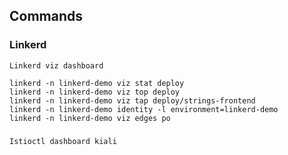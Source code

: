 ## Commands

### Linkerd 
```
Linkerd viz dashboard

linkerd -n linkerd-demo viz stat deploy
linkerd -n linkerd-demo viz top deploy
linkerd -n linkerd-demo viz tap deploy/strings-frontend
linkerd -n linkerd-demo identity -l environment=linkerd-demo 
linkerd -n linkerd-demo viz edges po 

```

###

```
Istioctl dashboard kiali
```



